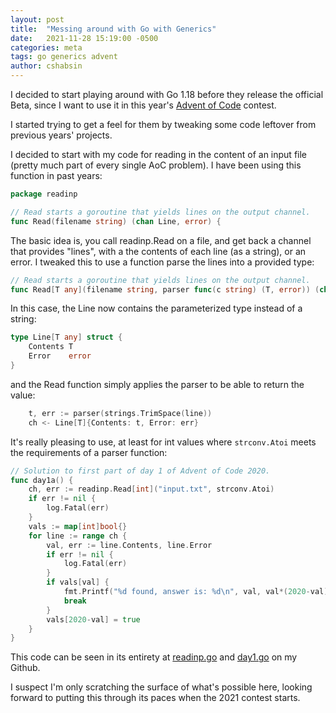 ```yaml
---
layout: post
title:  "Messing around with Go with Generics"
date:   2021-11-28 15:19:00 -0500
categories: meta
tags: go generics advent
author: cshabsin
---
```

I decided to start playing around with Go 1.18 before they release the
official Beta, since I want to use it in this year's 
[Advent of Code](https://adventofcode.com) contest.

I started trying to get a feel for them by tweaking some code leftover
from previous years' projects.

I decided to start with my code for reading in the content of an input file
(pretty much part of every single AoC problem). I have been using this
function in past years:

```go
package readinp

// Read starts a goroutine that yields lines on the output channel.
func Read(filename string) (chan Line, error) {
```

The basic idea is, you call readinp.Read on a file, and get back a channel
that provides "lines", with a the contents of each line (as a string), or an
error. I tweaked this to use a function parse the lines into a provided type:

```go
// Read starts a goroutine that yields lines on the output channel.
func Read[T any](filename string, parser func(c string) (T, error)) (chan Line[T], error) {
```

In this case, the Line now contains the parameterized type instead of a string:

```go
type Line[T any] struct {
    Contents T
    Error    error
}
```

and the Read function simply applies the parser to be able to return the value:

```go
    t, err := parser(strings.TrimSpace(line))
    ch <- Line[T]{Contents: t, Error: err}
```

It's really pleasing to use, at least for int values where `strconv.Atoi`
meets the requirements of a parser function:

```go
// Solution to first part of day 1 of Advent of Code 2020.
func day1a() {
    ch, err := readinp.Read[int]("input.txt", strconv.Atoi)
    if err != nil {
        log.Fatal(err)
    }
    vals := map[int]bool{}
    for line := range ch {
        val, err := line.Contents, line.Error
        if err != nil {
            log.Fatal(err)
        }
        if vals[val] {
            fmt.Printf("%d found, answer is: %d\n", val, val*(2020-val))
            break
        }
        vals[2020-val] = true
    }
}
```

This code can be seen in its entirety at 
[readinp.go](https://github.com/cshabsin/advent/blob/master/commongen/readinp/readinp.go)
and 
[day1.go](https://github.com/cshabsin/advent/blob/master/2020/1/day1.go) on my
Github.

I suspect I'm only scratching the surface of what's possible here, looking
forward to putting this through its paces when the 2021 contest starts.